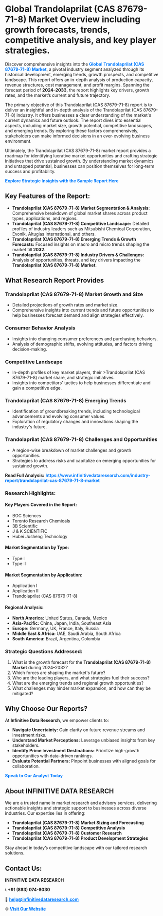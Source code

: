 <h1>Global Trandolaprilat (CAS 87679-71-8) Market Overview including growth forecasts, trends, competitive analysis, and key player strategies.</h1>
<p>
Discover comprehensive insights into the 
<a href="https://www.infinitivedataresearch.com/industry-report/trandolaprilat-cas-87679-71-8-market" rel="dofollow" style="color: #007BFF; text-decoration: none;"><strong>Global Trandolaprilat (CAS 87679-71-8) Market</strong></a>, a pivotal industry segment analyzed through its historical development, emerging trends, growth prospects, and competitive landscape. This report offers an in-depth analysis of production capacity, revenue structures, cost management, and profit margins. Spanning the forecast period of <strong>2024–2033</strong>, the report highlights key drivers, growth rates, and the market’s current and future trajectory.
</p>
<p>
The primary objective of this Trandolaprilat (CAS 87679-71-8) report is to deliver an insightful and in-depth analysis of the Trandolaprilat (CAS 87679-71-8) industry. It offers businesses a clear understanding of the market's current dynamics and future outlook. The report dives into essential aspects, including market size, growth potential, competitive landscapes, and emerging trends. By exploring these factors comprehensively, stakeholders can make informed decisions in an ever-evolving business environment.
</p>
<p>
Ultimately, the Trandolaprilat (CAS 87679-71-8) market report provides a roadmap for identifying lucrative market opportunities and crafting strategic initiatives that drive sustained growth. By understanding market dynamics and untapped potential, businesses can position themselves for long-term success and profitability.
</p>
<p>
<a href="https://www.infinitivedataresearch.com/request-sample/reportId=112778" style="color: #007BFF; text-decoration: none;"><strong>Explore Strategic Insights with the Sample Report Here</strong></a>
</p>

<h2>Key Features of the Report:</h2>
<ul>
<li><strong>Trandolaprilat (CAS 87679-71-8) Market Segmentation & Analysis:</strong> Comprehensive breakdown of global market shares across product types, applications, and regions.</li>
<li><strong>Trandolaprilat (CAS 87679-71-8) Competitive Landscape:</strong> Detailed profiles of industry leaders such as Mitsubishi Chemical Corporation, Evonik, Altuglas International, and others.</li>
<li><strong>Trandolaprilat (CAS 87679-71-8) Emerging Trends & Growth Forecasts:</strong> Focused insights on macro and micro trends shaping the market till <strong>2032</strong>.</li>
<li><strong>Trandolaprilat (CAS 87679-71-8) Industry Drivers & Challenges:</strong> Analysis of opportunities, threats, and key drivers impacting the <strong>Trandolaprilat (CAS 87679-71-8) Market</strong>.</li>
</ul>

<h2>What Research Report Provides</h2>
<h3>Trandolaprilat (CAS 87679-71-8) Market Growth and Size</h3>
<ul>
<li>Detailed projections of growth rates and market size.</li>
<li>Comprehensive insights into current trends and future opportunities to help businesses forecast demand and align strategies effectively.</li>
</ul>

<h3>Consumer Behavior Analysis</h3>
<ul>
<li>Insights into changing consumer preferences and purchasing behaviors.</li>
<li>Analysis of demographic shifts, evolving attitudes, and factors driving decision-making.</li>
</ul>

<h3>Competitive Landscape</h3>
<ul>
<li>In-depth profiles of key market players, their >Trandolaprilat (CAS 87679-71-8) market share, and strategic initiatives.</li>
<li>Insights into competitors' tactics to help businesses differentiate and gain a competitive edge.</li>
</ul>

<h3>Trandolaprilat (CAS 87679-71-8) Emerging Trends</h3>
<ul>
<li>Identification of groundbreaking trends, including technological advancements and evolving consumer values.</li>
<li>Exploration of regulatory changes and innovations shaping the industry's future.</li>
</ul>

<h3>Trandolaprilat (CAS 87679-71-8) Challenges and Opportunities</h3>
<ul>
<li>A region-wise breakdown of market challenges and growth opportunities.</li>
<li>Strategies to address risks and capitalize on emerging opportunities for sustained growth.</li>
</ul>
<p><strong>Read Full Analysis:</strong> <a href="https://www.infinitivedataresearch.com/industry-report/trandolaprilat-cas-87679-71-8-market" rel="dofollow" style="color: #007BFF; text-decoration: none;"><strong>https://www.infinitivedataresearch.com/industry-report/trandolaprilat-cas-87679-71-8-market</strong></a></p>
<h3>Research Highlights:</h3>
<h4>Key Players Covered in the Report:</h4>
<ul><li>BOC Sciences</li><li>Toronto Research Chemicals</li><li>3B Scientific</li><li>J &amp; K SCIENTIFIC</li><li>Hubei Jusheng Technology</li></ul>
<h4>Market Segmentation by Type:</h4>
<ul><li>Type I</li><li>Type II</li></ul>
<h4>Market Segmentation by Application:</h4>
<ul><li>Application I</li><li>Application II</li><li>Trandolaprilat (CAS 87679-71-8)</li></ul>

<h4>Regional Analysis:</h4>
<ul>
<li><strong>North America:</strong> United States, Canada, Mexico</li>
<li><strong>Asia-Pacific:</strong> China, Japan, India, Southeast Asia</li>
<li><strong>Europe:</strong> Germany, UK, France, Italy, Russia</li>
<li><strong>Middle East & Africa:</strong> UAE, Saudi Arabia, South Africa</li>
<li><strong>South America:</strong> Brazil, Argentina, Colombia</li>
</ul>

<h3>Strategic Questions Addressed:</h3>
<ol>
<li>What is the growth forecast for the <strong>Trandolaprilat (CAS 87679-71-8) Market</strong> during 2024–2032?</li>
<li>Which forces are shaping the market's future?</li>
<li>Who are the leading players, and what strategies fuel their success?</li>
<li>What are the emerging trends and regional growth opportunities?</li>
<li>What challenges may hinder market expansion, and how can they be mitigated?</li>
</ol>

<h2>Why Choose Our Reports?</h2>
<p>At <strong>Infinitive Data Research</strong>, we empower clients to:</p>
<ul>
<li><strong>Navigate Uncertainty:</strong> Gain clarity on future revenue streams and investment risks.</li>
<li><strong>Understand Market Perceptions:</strong> Leverage unbiased insights from key stakeholders.</li>
<li><strong>Identify Prime Investment Destinations:</strong> Prioritize high-growth opportunities with data-driven rankings.</li>
<li><strong>Evaluate Potential Partners:</strong> Pinpoint businesses with aligned goals for collaboration.</li>
</ul>
<p><a href="https://www.infinitivedataresearch.com/industry-report/trandolaprilat-cas-87679-71-8-market" rel="dofollow" style="color: #007BFF; text-decoration: none;"><strong>Speak to Our Analyst Today</strong></a></p>

<h2>About INFINITIVE DATA RESEARCH</h2>
<p>We are a trusted name in market research and advisory services, delivering actionable insights and strategic support to businesses across diverse industries. Our expertise lies in offering:</p>
<ul>
<li><strong>Trandolaprilat (CAS 87679-71-8) Market Sizing and Forecasting</strong></li>
<li><strong>Trandolaprilat (CAS 87679-71-8) Competitive Analysis</strong></li>
<li><strong>Trandolaprilat (CAS 87679-71-8) Customer Research</strong></li>
<li><strong>Trandolaprilat (CAS 87679-71-8) Product Development Strategies</strong></li>
</ul>
<p>Stay ahead in today’s competitive landscape with our tailored research solutions.</p>

<h2>Contact Us:</h2>
<p><strong>INFINITIVE DATA RESEARCH</strong></p>
<p>📞 <strong>+91 (883) 074-8030</strong></p>
<p>📧 <strong><a href="mailto:help@infinitivedataresearch.com" style="color: #007BFF;">help@infinitivedataresearch.com</a></strong></p>
<p>🌐 <strong><a href="https://www.infinitivedataresearch.com" rel="dofollow" style="color: #007BFF;">Visit Our Website</a></strong></p>
